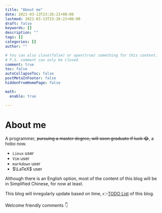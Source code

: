 ```yaml
---
title: "About me"
date: 2021-03-13T23:26:21+08:00
lastmod: 2021-03-13T23:26:21+08:00
draft: false
keywords: []
description: ""
tags: []
categories: []
author: ""

# You can also close(false) or open(true) something for this content.
# P.S. comment can only be closed
comment: true
toc: false
autoCollapseToc: false
postMetaInFooter: false
hiddenFromHomePage: false

math:
  enable: true

---
```


<!--more-->

# About me

A programmer, ~~pursuing a master degree, will soon graduate if luck :joy:~~, a hobo now.

- `Linux` user
- `Vim` user
- `markdown` user
- $\LaTeX$ user

Although there is an English option, most of the content of this blog will be in Simplified Chinese, for now at least.

This blog will inregularly update based on time, :point_right:[TODO List](../../test/todo/) of this blog.

Welcome friendly comments :point_down:
